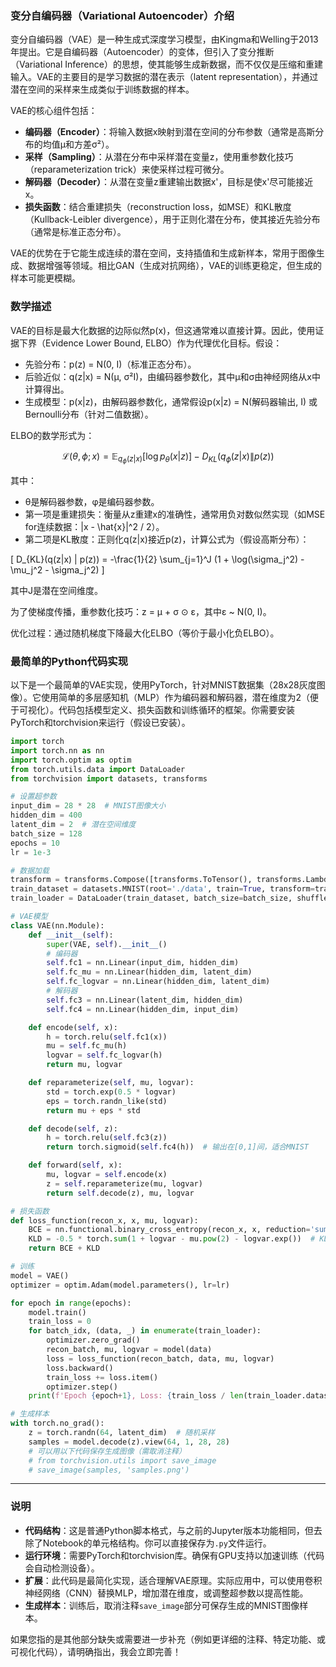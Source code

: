 
### 变分自编码器（Variational Autoencoder）介绍

变分自编码器（VAE）是一种生成式深度学习模型，由Kingma和Welling于2013年提出。它是自编码器（Autoencoder）的变体，但引入了变分推断（Variational Inference）的思想，使其能够生成新数据，而不仅仅是压缩和重建输入。VAE的主要目的是学习数据的潜在表示（latent representation），并通过潜在空间的采样来生成类似于训练数据的样本。

VAE的核心组件包括：
- **编码器（Encoder）**：将输入数据x映射到潜在空间的分布参数（通常是高斯分布的均值μ和方差σ²）。
- **采样（Sampling）**：从潜在分布中采样潜在变量z，使用重参数化技巧（reparameterization trick）来使采样过程可微分。
- **解码器（Decoder）**：从潜在变量z重建输出数据x'，目标是使x'尽可能接近x。
- **损失函数**：结合重建损失（reconstruction loss，如MSE）和KL散度（Kullback-Leibler divergence），用于正则化潜在分布，使其接近先验分布（通常是标准正态分布）。

VAE的优势在于它能生成连续的潜在空间，支持插值和生成新样本，常用于图像生成、数据增强等领域。相比GAN（生成对抗网络），VAE的训练更稳定，但生成的样本可能更模糊。

### 数学描述

VAE的目标是最大化数据的边际似然p(x)，但这通常难以直接计算。因此，使用证据下界（Evidence Lower Bound, ELBO）作为代理优化目标。假设：
- 先验分布：p(z) = N(0, I)（标准正态分布）。
- 后验近似：q(z|x) = N(μ, σ²I)，由编码器参数化，其中μ和σ由神经网络从x中计算得出。
- 生成模型：p(x|z)，由解码器参数化，通常假设p(x|z) = N(解码器输出, I) 或 Bernoulli分布（针对二值数据）。

ELBO的数学形式为：

$$
\mathcal{L}(\theta, \phi; x) = \mathbb{E}_{q_\phi(z|x)} [\log p_\theta(x|z)] - D_{KL}(q_\phi(z|x) \| p(z))
$$

其中：
- θ是解码器参数，φ是编码器参数。
- 第一项是重建损失：衡量从z重建x的准确性，通常用负对数似然实现（如MSE for连续数据：\|x - \hat{x}\|^2 / 2）。
- 第二项是KL散度：正则化q(z|x)接近p(z)，计算公式为（假设高斯分布）：

\[
D_{KL}(q(z|x) \| p(z)) = -\frac{1}{2} \sum_{j=1}^J (1 + \log(\sigma_j^2) - \mu_j^2 - \sigma_j^2)
\]

其中J是潜在空间维度。

为了使梯度传播，重参数化技巧：z = μ + σ ⊙ ε，其中ε ~ N(0, I)。

优化过程：通过随机梯度下降最大化ELBO（等价于最小化负ELBO）。

### 最简单的Python代码实现

以下是一个最简单的VAE实现，使用PyTorch，针对MNIST数据集（28x28灰度图像）。它使用简单的多层感知机（MLP）作为编码器和解码器，潜在维度为2（便于可视化）。代码包括模型定义、损失函数和训练循环的框架。你需要安装PyTorch和torchvision来运行（假设已安装）。

```python
import torch
import torch.nn as nn
import torch.optim as optim
from torch.utils.data import DataLoader
from torchvision import datasets, transforms

# 设置超参数
input_dim = 28 * 28  # MNIST图像大小
hidden_dim = 400
latent_dim = 2  # 潜在空间维度
batch_size = 128
epochs = 10
lr = 1e-3

# 数据加载
transform = transforms.Compose([transforms.ToTensor(), transforms.Lambda(lambda x: x.view(-1))])
train_dataset = datasets.MNIST(root='./data', train=True, transform=transform, download=True)
train_loader = DataLoader(train_dataset, batch_size=batch_size, shuffle=True)

# VAE模型
class VAE(nn.Module):
    def __init__(self):
        super(VAE, self).__init__()
        # 编码器
        self.fc1 = nn.Linear(input_dim, hidden_dim)
        self.fc_mu = nn.Linear(hidden_dim, latent_dim)
        self.fc_logvar = nn.Linear(hidden_dim, latent_dim)
        # 解码器
        self.fc3 = nn.Linear(latent_dim, hidden_dim)
        self.fc4 = nn.Linear(hidden_dim, input_dim)

    def encode(self, x):
        h = torch.relu(self.fc1(x))
        mu = self.fc_mu(h)
        logvar = self.fc_logvar(h)
        return mu, logvar

    def reparameterize(self, mu, logvar):
        std = torch.exp(0.5 * logvar)
        eps = torch.randn_like(std)
        return mu + eps * std

    def decode(self, z):
        h = torch.relu(self.fc3(z))
        return torch.sigmoid(self.fc4(h))  # 输出在[0,1]间，适合MNIST

    def forward(self, x):
        mu, logvar = self.encode(x)
        z = self.reparameterize(mu, logvar)
        return self.decode(z), mu, logvar

# 损失函数
def loss_function(recon_x, x, mu, logvar):
    BCE = nn.functional.binary_cross_entropy(recon_x, x, reduction='sum')  # 重建损失
    KLD = -0.5 * torch.sum(1 + logvar - mu.pow(2) - logvar.exp())  # KL散度
    return BCE + KLD

# 训练
model = VAE()
optimizer = optim.Adam(model.parameters(), lr=lr)

for epoch in range(epochs):
    model.train()
    train_loss = 0
    for batch_idx, (data, _) in enumerate(train_loader):
        optimizer.zero_grad()
        recon_batch, mu, logvar = model(data)
        loss = loss_function(recon_batch, data, mu, logvar)
        loss.backward()
        train_loss += loss.item()
        optimizer.step()
    print(f'Epoch {epoch+1}, Loss: {train_loss / len(train_loader.dataset):.4f}')

# 生成样本
with torch.no_grad():
    z = torch.randn(64, latent_dim)  # 随机采样
    samples = model.decode(z).view(64, 1, 28, 28)
    # 可以用以下代码保存生成图像（需取消注释）
    # from torchvision.utils import save_image
    # save_image(samples, 'samples.png')
```

---

### 说明
- **代码结构**：这是普通Python脚本格式，与之前的Jupyter版本功能相同，但去除了Notebook的单元格结构。你可以直接保存为`.py`文件运行。
- **运行环境**：需要PyTorch和torchvision库。确保有GPU支持以加速训练（代码会自动检测设备）。
- **扩展**：此代码是最简化实现，适合理解VAE原理。实际应用中，可以使用卷积神经网络（CNN）替换MLP，增加潜在维度，或调整超参数以提高性能。
- **生成样本**：训练后，取消注释`save_image`部分可保存生成的MNIST图像样本。

如果您指的是其他部分缺失或需要进一步补充（例如更详细的注释、特定功能、或可视化代码），请明确指出，我会立即完善！
